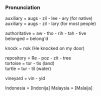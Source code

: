 ### Pronunciation

auxiliary = augs - zil - lee - ary (for native)  
auxiliary = augs - zil - lary (for most people)  

authoritative = aw - tho - rih - tah - tive  
belonged = belong'd  

knock = nok (He knocked on my door)

repository = Re - poz - zit - tree  
tortoise = tor - tis (land)  
turtle = tur - til (water)  

vineyard = vin - yid

Indonesia = [Indonija]
Malaysia = [Malaija]




